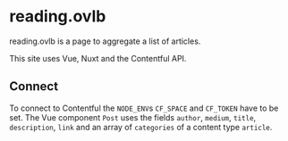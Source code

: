 # reading.ovlb

reading.ovlb is a page to aggregate a list of articles.

This site uses Vue, Nuxt and the Contentful API.

## Connect

To connect to Contentful the `NODE_ENV`s `CF_SPACE` and `CF_TOKEN` have to be set. The Vue component `Post` uses the fields `author`, `medium`, `title`, `description`, `link` and an array of `categories` of a content type `article`.
